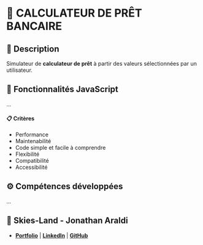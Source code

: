 # 🏦 CALCULATEUR DE PRÊT BANCAIRE

## 📖 Description
Simulateur de **calculateur de prêt** à partir des valeurs sélectionnées par un utilisateur. 

## 🔧 Fonctionnalités JavaScript
...

#### 📋 Critères
- Performance
- Maintenabilité
- Code simple et facile à comprendre
- Flexibilité
- Compatibilité
- Accessibilité

## ⚙️ Compétences développées
...


## 👤 Skies-Land - Jonathan Araldi
- **[Portfolio](https://portfolio-jonathan-araldi.netlify.app/)** | **[LinkedIn](https://www.linkedin.com/in/jonathan-araldi/)** | **[GitHub](https://github.com/Skies-Land)**